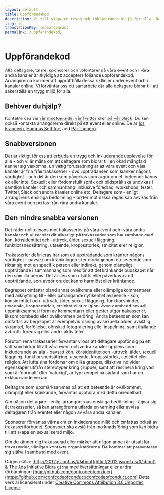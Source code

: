 ```yaml
---
layout: default
title: Uppförandekod
description: Vi vill skapa en trygg och inkluderande miljö för alla. Därför tillämpar vi en uppförandkod.
lang: sv
translationKey: codeofconduct
permalink: /uppforandekod/
---
```


# Uppförandekod

Alla deltagare, talare, sponsorer och volontärer på våra event och i våra andra kanaler är skyldiga att acceptera följande uppförandekod. Arrangörerna kommer att upprätthålla dessa riktlinjer under event och i kanaler online. Vi förväntar oss ett samarbete där alla deltagare bidrar till att säkerställa en trygg miljö
för alla.

## Behöver du hjälp?

Kontakta oss via [vår meetup-sida](https://www.meetup.com/t12t-Stockholm), [vår Twitter](https://twitter.com/t12t) eller [på vår Slack](https://t12t.slack.com). Du kan också kontakta arrangörerna direkt på ett event eller online. De är [Ida Franceen](https://twitter.com/kolombiken), [Hampus Sethfors](https://twitter.com/hampelusken) and [Pär Lannerö](https://twitter.com/plannero).

## Snabbversionen

Det är viktigt för oss att erbjuda en trygg och inkluderande
upplevelse för alla - och vi är måna om att deltagare som bidrar
till en ökad mångfald känner sig välkomna. En viktig förutsättning är att
våra event och våra kanaler är fria från trakasserier - dvs uppträdanden som kränker någons värdighet - och det är den som påverkas som avgör om ett beteende känns ok
eller inte. Sexuellt eller fördomsfullt språk och bildspråk ska undvikas i
samtliga kanaler och sammanhang, inklusive föredrag, workshops, fester,
Twitter, Slack och andra kanaler online etc. Deltagare som - enligt arrangörens ensidiga bedömning – bryter mot dessa regler kan avvisas från våra event och portas från våra andra kanaler.

## Den mindre snabba versionen

Det råder nolltolerans mot trakasserier på våra event och i våra andra kanaler och vi ser särskilt allvarligt på trakasserier som har samband med kön, könsidentitet och
-uttryck, ålder, sexuell läggning, funktionsnedsättning, utseende,
kroppsstorlek, etnicitet eller religion.

Trakasserier definieras här som ett uppträdande som kränker någons
värdighet - oavsett om kränkningen sker direkt genom ett beteende som
riktar sig mot en specifik person eller indirekt, genom olämpligt
uppträdande i sammanhang som medför att det kränkande budskapet når den
som illa berörs. Det är den som utsätts eller påverkas av ett uppträdande,
som avgör om det känns harmlöst eller kränkande.

Begreppet omfattar bland annat ovälkomna eller olämpliga kommentarer med
anknytning till - eller påträngande nyfikenhet avseende - kön,
könsidentitet och -uttryck, ålder, sexuell läggning, funktionshinder,
utseende, kroppsstorlek, etnicitet eller religion. Även oombedd sexuell
uppmärksamhet i form av kommentarer eller gester utgör trakasserier,
liksom oombedd eller ovälkommen beröring. Andra beteenden som kan omfattas
av begreppet är exempelvis visning av sexuella bilder, avsiktlig skrämsel,
förföljelse, oönskad fotografering eller inspelning, samt ihållande
avbrott i föredrag eller andra aktiviteter.

Förutom rena trakasserier förväntar vi oss att deltagare uppför sig på ett
sätt som bidrar till att våra event och andra kanaler upplevs som inkluderande av alla -
oavsett kön, könsidentitet och -uttryck, ålder, sexuell läggning,
funktionsnedsättning, utseende, kroppsstorlek, etnicitet eller religion. Att
lufta sina fördomar om olika grupper, tillskriva individer egenskaper
utifrån stereotyper kring grupper, samt att resonera kring vad som är
’normalt’ eller ’naturligt’, är typexempel på sådant som har en
exkluderande verkan.

Deltagare som uppmärksammas på att ett beteende är ovälkommet, olämpligt
eller kränkande, förväntas upphöra med detta omedelbart.

Om någon deltagare - enligt arrangörernas ensidiga bedömning -
ägnat sig åt trakasserier, så kan arrangörerna utfärda en varning
eller avvisa deltagaren från eventet eller någon av våra andra kanaler.

Sponsorer förväntas värna om en inkluderande miljö och omfattas
också av trakasseriförbudet. Sponsorer ska avstå från marknadsföring som
kan bidra till att skapa en sexualiserad miljö.

Om du känner dig trakasserad eller märker att någon annan är utsatt för
trakasserier, vänligen kontakta organisatörerna. De kommer att presenteras sig själva i samband med event.

Originalkälla: [http://2012.jsconf.us/#/about](http://2012.jsconf.us/#/about) & [The Ada Initiative](http://geekfeminism.wikia.com/wiki/Conference_anti-harassment/Policy)
Bidra gärna med översättningar eller andra förbättringar: [http://github.com/confcodeofconduct](https://github.com/confcodeofconduct/confcodeofconduct.com)
Detta verk är licensierat under [Creative Commons Attribution 3.0 Unported License](http://creativecommons.org/licenses/by/3.0/deed.en_US)
